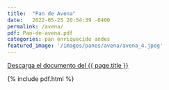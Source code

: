 ```yaml
---
title:  "Pan de Avena"
date:   2022-05-25 20:54:39 -0400
permalink: /avena/
pdf: Pan-de-avena.pdf
categories: pan enriquecido andes
featured_image: '/images/panes/avena/avena_4.jpeg'
---
```


<a href="https://mapadepanesvenezolanos.github.io/assets/pdf/{{ page.pdf }}">Descarga el documento del {{ page.title }}</a>

{% include pdf.html %}
